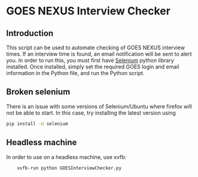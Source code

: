 # GOES NEXUS Interview Checker
 
## Introduction

This script can be used to automate checking of GOES NEXUS interview times. If an interview time is found, an email notification will be sent to alert you.
In order to run this, you must first have [Selenium](http://docs.seleniumhq.org/download/) python library installed.
Once installed, simply set the required GOES login and email information in the Python file, and run the Python script.

## Broken selenium

There is an issue with some versions of Selenium/Ubuntu where firefox will not be able to start. In this case, try installing the latest version using
```bash
pip install -U selenium
```

## Headless machine

In order to use on a headless machine, use xvfb:
```bash
	xvfb-run python GOESInterviewChecker.py
```
